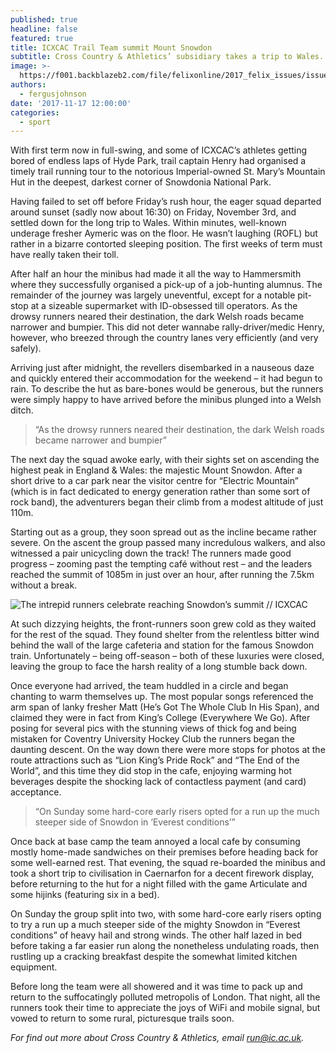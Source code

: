 ```yaml
---
published: true
headline: false
featured: true
title: ICXCAC Trail Team summit Mount Snowdon
subtitle: Cross Country & Athletics’ subsidiary takes a trip to Wales.
image: >-
  https://f001.backblazeb2.com/file/felixonline/2017_felix_issues/issue_1676/1676_sport_CX2.jpg
authors:
  - fergusjohnson
date: '2017-11-17 12:00:00'
categories:
  - sport
---
```

With first term now in full-swing, and some of ICXCAC’s athletes getting bored of endless laps of Hyde Park, trail captain Henry had organised a timely trail running tour to the notorious Imperial-owned St. Mary’s Mountain Hut in the deepest, darkest corner of Snowdonia National Park.

Having failed to set off before Friday’s rush hour, the eager squad departed around sunset (sadly now about 16:30) on Friday, November 3rd, and settled down for the long trip to Wales. Within minutes, well-known underage fresher Aymeric was on the floor. He wasn’t laughing (ROFL) but rather in a bizarre contorted sleeping position. The first weeks of term must have really taken their toll.

After half an hour the minibus had made it all the way to Hammersmith where they successfully organised a pick-up of a job-hunting alumnus. The remainder of the journey was largely uneventful, except for a notable pit-stop at a sizeable supermarket with ID-obsessed till operators. As the drowsy runners neared their destination, the dark Welsh roads became narrower and bumpier. This did not deter wannabe rally-driver/medic Henry, however, who breezed through the country lanes very efficiently (and very safely).

Arriving just after midnight, the revellers disembarked in a nauseous daze and quickly entered their accommodation for the weekend – it had begun to rain. To describe the hut as bare-bones would be generous, but the runners were simply happy to have arrived before the minibus plunged into a Welsh ditch.

> “As the drowsy runners neared their destination, the dark Welsh roads became narrower and bumpier”

The next day the squad awoke early, with their sights set on ascending the highest peak in England & Wales: the majestic Mount Snowdon. After a short drive to a car park near the visitor centre for “Electric Mountain” (which is in fact dedicated to energy generation rather than some sort of rock band), the adventurers began their climb from a modest altitude of just 110m.

Starting out as a group, they soon spread out as the incline became rather severe. On the ascent the group passed many incredulous walkers, and also witnessed a pair unicycling down the track! The runners made good progress – zooming past the tempting café without rest – and the leaders reached the summit of 1085m in just over an hour, after running the 7.5km without a break.

![The intrepid runners celebrate reaching Snowdon’s summit // ICXCAC](https://f001.backblazeb2.com/file/felixonline/2017_felix_issues/issue_1676/1676_sport_CX1.jpg)

At such dizzying heights, the front-runners soon grew cold as they waited for the rest of the squad. They found shelter from the relentless bitter wind behind the wall of the large cafeteria and station for the famous Snowdon train. Unfortunately – being off-season – both of these luxuries were closed, leaving the group to face the harsh reality of a long stumble back down.

Once everyone had arrived, the team huddled in a circle and began chanting to warm themselves up. The most popular songs referenced the arm span of lanky fresher Matt (He’s Got The Whole Club In His Span), and claimed they were in fact from King’s College (Everywhere We Go). After posing for several pics with the stunning views of thick fog and being mistaken for Coventry University Hockey Club the runners began the daunting descent.
On the way down there were more stops for photos at the route attractions such as “Lion King’s Pride Rock” and “The End of the World”, and this time they did stop in the cafe, enjoying warming hot beverages despite the shocking lack of contactless payment (and card) acceptance.

> “On Sunday some hard-core early risers opted for a run up the much steeper side of Snowdon in ‘Everest conditions’”

Once back at base camp the team annoyed a local cafe by consuming mostly home-made sandwiches on their premises before heading back for some well-earned rest. That evening, the squad re-boarded the minibus and took a short trip to civilisation in Caernarfon for a decent firework display, before returning to the hut for a night filled with the game Articulate and some hijinks (featuring six in a bed).

On Sunday the group split into two, with some hard-core early risers opting to try a run up a much steeper side of the mighty Snowdon in “Everest conditions” of heavy hail and strong winds. The other half lazed in bed before taking a far easier run along the nonetheless undulating roads, then rustling up a cracking breakfast despite the somewhat limited kitchen equipment.

Before long the team were all showered and it was time to pack up and return to the suffocatingly polluted metropolis of London. That night, all the runners took their time to appreciate the joys of WiFi and mobile signal, but vowed to return to some rural, picturesque trails soon.

_For find out more about Cross Country & Athletics, email run@ic.ac.uk._
